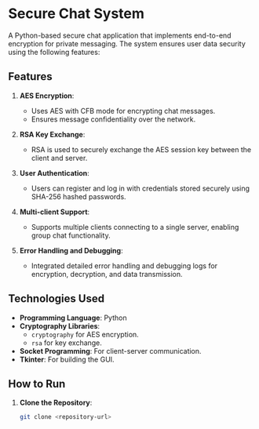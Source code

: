 
# Secure Chat System

A Python-based secure chat application that implements end-to-end encryption for private messaging. The system ensures user data security using the following features:

## Features
1. **AES Encryption**:
   - Uses AES with CFB mode for encrypting chat messages.
   - Ensures message confidentiality over the network.

2. **RSA Key Exchange**:
   - RSA is used to securely exchange the AES session key between the client and server.

3. **User Authentication**:
   - Users can register and log in with credentials stored securely using SHA-256 hashed passwords.

4. **Multi-client Support**:
   - Supports multiple clients connecting to a single server, enabling group chat functionality.

5. **Error Handling and Debugging**:
   - Integrated detailed error handling and debugging logs for encryption, decryption, and data transmission.

## Technologies Used
- **Programming Language**: Python
- **Cryptography Libraries**:
  - `cryptography` for AES encryption.
  - `rsa` for key exchange.
- **Socket Programming**: For client-server communication.
- **Tkinter**: For building the GUI.

## How to Run
1. **Clone the Repository**:
   ```bash
   git clone <repository-url>


